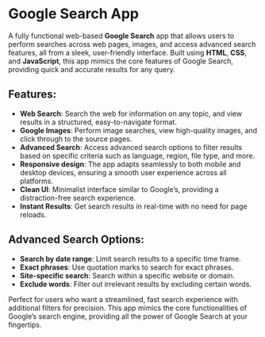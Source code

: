 # Google Search App

A fully functional web-based **Google Search** app that allows users to perform searches across web pages, images, and access advanced search features, all from a sleek, user-friendly interface. Built using **HTML**, **CSS**, and **JavaScript**, this app mimics the core features of Google Search, providing quick and accurate results for any query.

## Features:

* **Web Search**: Search the web for information on any topic, and view results in a structured, easy-to-navigate format.
* **Google Images**: Perform image searches, view high-quality images, and click through to the source pages.
* **Advanced Search**: Access advanced search options to filter results based on specific criteria such as language, region, file type, and more.
* **Responsive design**: The app adapts seamlessly to both mobile and desktop devices, ensuring a smooth user experience across all platforms.
* **Clean UI**: Minimalist interface similar to Google’s, providing a distraction-free search experience.
* **Instant Results**: Get search results in real-time with no need for page reloads.

## Advanced Search Options:

* **Search by date range**: Limit search results to a specific time frame.
* **Exact phrases**: Use quotation marks to search for exact phrases.
* **Site-specific search**: Search within a specific website or domain.
* **Exclude words**: Filter out irrelevant results by excluding certain words.

Perfect for users who want a streamlined, fast search experience with additional filters for precision. This app mimics the core functionalities of Google’s search engine, providing all the power of Google Search at your fingertips.
